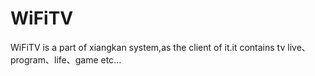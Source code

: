 # WiFiTV
WiFiTV is a part of xiangkan system,as the client of it.it contains tv live、program、life、game etc...
